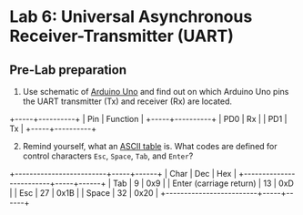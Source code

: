 # Lab 6: Universal Asynchronous Receiver-Transmitter (UART)

## Pre-Lab preparation

1. Use schematic of [Arduino Uno](https://oshwlab.com/tomas.fryza/arduino-shields) and find out on which Arduino Uno pins the UART transmitter (Tx) and receiver (Rx) are located.

+-----+----------+
| Pin | Function |
+-----+----------+
| PD0 | Rx       |
| PD1 | Tx       |
+-----+----------+

2. Remind yourself, what an [ASCII table](http://www.asciitable.com/) is. What codes are defined for control characters `Esc`, `Space`, `Tab`, and `Enter`?

+-------------------------+-----+------+
|          Char           | Dec | Hex  |
+-------------------------+-----+------+
| Tab                     |   9 | 0x9  |
| Enter (carriage return) |  13 | 0xD  |
| Esc                     |  27 | 0x1B |
| Space                   |  32 | 0x20 |
+-------------------------+-----+------+
